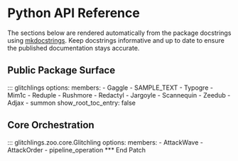 # Python API Reference

The sections below are rendered automatically from the package docstrings using
[mkdocstrings](https://mkdocstrings.github.io/). Keep docstrings informative and
up to date to ensure the published documentation stays accurate.

## Public Package Surface

::: glitchlings
    options:
      members:
        - Gaggle
        - SAMPLE_TEXT
        - Typogre
        - Mim1c
        - Reduple
        - Rushmore
        - Redactyl
        - Jargoyle
        - Scannequin
        - Zeedub
        - Adjax
        - summon
      show_root_toc_entry: false

## Core Orchestration

::: glitchlings.zoo.core.Glitchling
    options:
      members:
        - AttackWave
        - AttackOrder
        - pipeline_operation
*** End Patch
